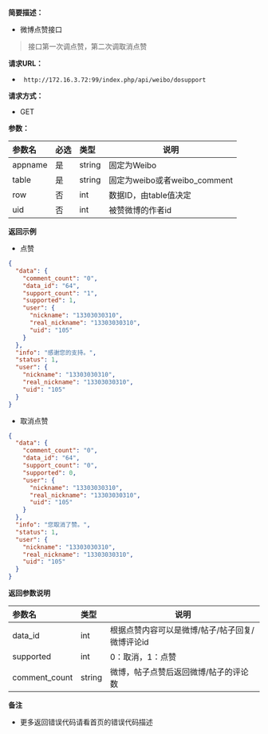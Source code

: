 **简要描述：** 

- 微博点赞接口

> 接口第一次调点赞，第二次调取消点赞

**请求URL：** 
- ` http://172.16.3.72:99/index.php/api/weibo/dosupport`
  
**请求方式：**
- GET 

**参数：** 

|参数名|必选|类型|说明|
|:----    |:---|:----- |-----   |
|appname |是  |string |固定为Weibo   |
|table |是  |string |固定为weibo或者weibo_comment   |
|row |否  |int |数据ID，由table值决定   |
|uid |否  |int |被赞微博的作者id   |


 **返回示例**

- 点赞

```json
{
  "data": {
    "comment_count": "0",
    "data_id": "64",
    "support_count": "1",
    "supported": 1,
    "user": {
      "nickname": "13303030310",
      "real_nickname": "13303030310",
      "uid": "105"
    }
  },
  "info": "感谢您的支持。",
  "status": 1,
  "user": {
    "nickname": "13303030310",
    "real_nickname": "13303030310",
    "uid": "105"
  }
}
```

- 取消点赞

``` json
{
  "data": {
    "comment_count": "0",
    "data_id": "64",
    "support_count": "0",
    "supported": 0,
    "user": {
      "nickname": "13303030310",
      "real_nickname": "13303030310",
      "uid": "105"
    }
  },
  "info": "您取消了赞。",
  "status": 1,
  "user": {
    "nickname": "13303030310",
    "real_nickname": "13303030310",
    "uid": "105"
  }
}
```

 **返回参数说明** 

|参数名|类型|说明|
|:-----  |:-----|-----                           |
|data_id |int |根据点赞内容可以是微博/帖子/帖子回复/微博评论id                         |
| supported |int |0：取消，1：点赞                         |
| comment_count |string|微博，帖子点赞后返回微博/帖子的评论数|


 **备注** 

- 更多返回错误代码请看首页的错误代码描述